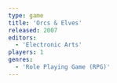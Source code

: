 ```yaml
---
type: game
title: 'Orcs & Elves'
released: 2007
editors: 
  - 'Electronic Arts'
players: 1
genres:
  - 'Role Playing Game (RPG)'
---
```

